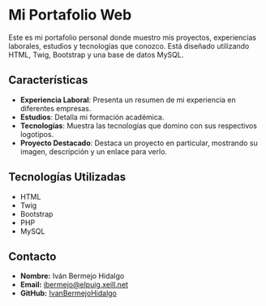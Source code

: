 # Mi Portafolio Web

Este es mi portafolio personal donde muestro mis proyectos, experiencias laborales, estudios y tecnologías que conozco. Está diseñado utilizando HTML, Twig, Bootstrap y una base de datos MySQL.

## Características

- **Experiencia Laboral**: Presenta un resumen de mi experiencia en diferentes empresas.
- **Estudios**: Detalla mi formación académica.
- **Tecnologías**: Muestra las tecnologías que domino con sus respectivos logotipos.
- **Proyecto Destacado**: Destaca un proyecto en particular, mostrando su imagen, descripción y un enlace para verlo.

## Tecnologías Utilizadas

- HTML
- Twig
- Bootstrap
- PHP
- MySQL

## Contacto

- **Nombre:** Iván Bermejo Hidalgo
- **Email:** ibermejo@elpuig.xeill.net
- **GitHub:** [IvanBermejoHidalgo](https://github.com/IvanBermejoHidalgo)

